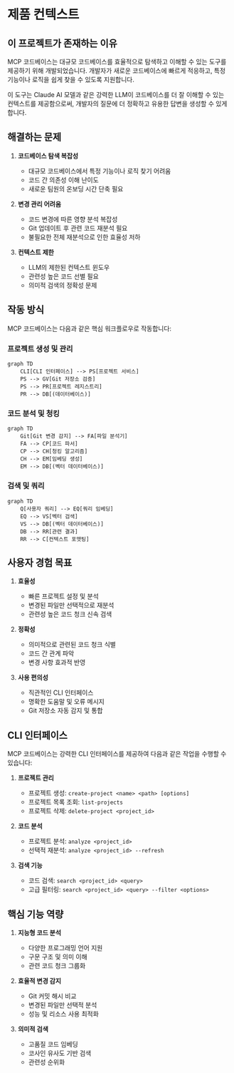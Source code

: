 # 제품 컨텍스트

## 이 프로젝트가 존재하는 이유

MCP 코드베이스는 대규모 코드베이스를 효율적으로 탐색하고 이해할 수 있는 도구를 제공하기 위해 개발되었습니다. 개발자가 새로운 코드베이스에 빠르게 적응하고, 특정 기능이나 로직을 쉽게 찾을 수 있도록 지원합니다.

이 도구는 Claude AI 모델과 같은 강력한 LLM이 코드베이스를 더 잘 이해할 수 있는 컨텍스트를 제공함으로써, 개발자의 질문에 더 정확하고 유용한 답변을 생성할 수 있게 합니다.

## 해결하는 문제

1. **코드베이스 탐색 복잡성**

   - 대규모 코드베이스에서 특정 기능이나 로직 찾기 어려움
   - 코드 간 의존성 이해 난이도
   - 새로운 팀원의 온보딩 시간 단축 필요

2. **변경 관리 어려움**

   - 코드 변경에 따른 영향 분석 복잡성
   - Git 업데이트 후 관련 코드 재분석 필요
   - 불필요한 전체 재분석으로 인한 효율성 저하

3. **컨텍스트 제한**
   - LLM의 제한된 컨텍스트 윈도우
   - 관련성 높은 코드 선별 필요
   - 의미적 검색의 정확성 문제

## 작동 방식

MCP 코드베이스는 다음과 같은 핵심 워크플로우로 작동합니다:

### 프로젝트 생성 및 관리

```mermaid
graph TD
    CLI[CLI 인터페이스] --> PS[프로젝트 서비스]
    PS --> GV[Git 저장소 검증]
    PS --> PR[프로젝트 레지스트리]
    PR --> DB[(데이터베이스)]
```

### 코드 분석 및 청킹

```mermaid
graph TD
    Git[Git 변경 감지] --> FA[파일 분석기]
    FA --> CP[코드 파서]
    CP --> CH[청킹 알고리즘]
    CH --> EM[임베딩 생성]
    EM --> DB[(벡터 데이터베이스)]
```

### 검색 및 쿼리

```mermaid
graph TD
    Q[사용자 쿼리] --> EQ[쿼리 임베딩]
    EQ --> VS[벡터 검색]
    VS --> DB[(벡터 데이터베이스)]
    DB --> RR[관련 결과]
    RR --> C[컨텍스트 포맷팅]
```

## 사용자 경험 목표

1. **효율성**

   - 빠른 프로젝트 설정 및 분석
   - 변경된 파일만 선택적으로 재분석
   - 관련성 높은 코드 청크 신속 검색

2. **정확성**

   - 의미적으로 관련된 코드 청크 식별
   - 코드 간 관계 파악
   - 변경 사항 효과적 반영

3. **사용 편의성**
   - 직관적인 CLI 인터페이스
   - 명확한 도움말 및 오류 메시지
   - Git 저장소 자동 감지 및 통합

## CLI 인터페이스

MCP 코드베이스는 강력한 CLI 인터페이스를 제공하여 다음과 같은 작업을 수행할 수 있습니다:

1. **프로젝트 관리**

   - 프로젝트 생성: `create-project <name> <path> [options]`
   - 프로젝트 목록 조회: `list-projects`
   - 프로젝트 삭제: `delete-project <project_id>`

2. **코드 분석**

   - 프로젝트 분석: `analyze <project_id>`
   - 선택적 재분석: `analyze <project_id> --refresh`

3. **검색 기능**
   - 코드 검색: `search <project_id> <query>`
   - 고급 필터링: `search <project_id> <query> --filter <options>`

## 핵심 기능 역량

1. **지능형 코드 분석**

   - 다양한 프로그래밍 언어 지원
   - 구문 구조 및 의미 이해
   - 관련 코드 청크 그룹화

2. **효율적 변경 감지**

   - Git 커밋 해시 비교
   - 변경된 파일만 선택적 분석
   - 성능 및 리소스 사용 최적화

3. **의미적 검색**
   - 고품질 코드 임베딩
   - 코사인 유사도 기반 검색
   - 관련성 순위화
